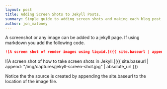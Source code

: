 ```yaml
---
layout: post
title: Adding Screen Shots to Jekyll Posts.
summary: Simple guide to adding screen shots and making each blog post easier to follow.
author: jon_maloney
---
```


A screenshot or any image can be added to a jekyll page. If using markdown you add the following code. 

```markdown
![A screen shot of render images using liquid.]({{ site.baseurl | append: "/img/captures/jekyll-screen-shot.jpg" }})
```



![A screen shot of how to take screen shots in Jekyll.]({{ site.baseurl | append: "/img/captures/jekyll-screen-shot.jpg" | absolute_url }})

Notice the the source is created by appending the site.baseurl to the location of the image file.

